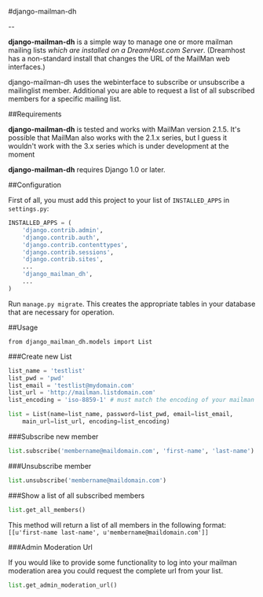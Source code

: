 #django-mailman-dh

--

**django-mailman-dh** is a simple way to manage one or more mailman mailing lists *which are installed on a DreamHost.com Server*.
(Dreamhost has a non-standard install that changes the URL of the MailMan web interfaces.)

django-mailman-dh uses the webinterface to subscribe or unsubscribe a mailinglist member.
Additional you are able to request a list of all subscribed members for a specific mailing list.

##Requirements

**django-mailman-dh** is tested and works with MailMan version 2.1.5.
It's possible that MailMan also works with the 2.1.x series, but I guess it wouldn't work with the 3.x series which is under development at the moment

**django-mailman-dh** requires Django 1.0 or later.

##Configuration

First of all, you must add this project to your list of `INSTALLED_APPS` in `settings.py`:

```py
INSTALLED_APPS = (
    'django.contrib.admin',
    'django.contrib.auth',
    'django.contrib.contenttypes',
    'django.contrib.sessions',
    'django.contrib.sites',
    ...
    'django_mailman_dh',
    ...
)
```

Run `manage.py migrate`.  This creates the appropriate tables in your database that are necessary for operation.

##Usage

`from django_mailman_dh.models import List`

###Create new List

```py
list_name = 'testlist'
list_pwd = 'pwd'
list_email = 'testlist@mydomain.com'
list_url = 'http://mailman.listdomain.com'
list_encoding = 'iso-8859-1' # must match the encoding of your mailman installation

list = List(name=list_name, password=list_pwd, email=list_email,
    main_url=list_url, encoding=list_encoding)
```
###Subscribe new member

```py
list.subscribe('membername@maildomain.com', 'first-name', 'last-name')
```
###Unsubscribe member

```py
list.unsubscribe('membername@maildomain.com')
```

###Show a list of all subscribed members

```py
list.get_all_members()
```

This method will return a list of all members in the following format:
`[[u'first-name last-name', u'membername@maildomain.com']]`

###Admin Moderation Url

If you would like to provide some functionality to log into your mailman moderation area you could request the complete url from your list.

```py
list.get_admin_moderation_url()
```
